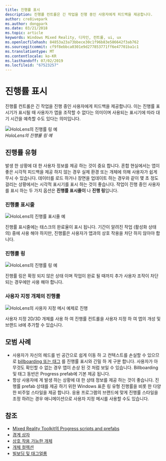 ```yaml
---
title: 진행률 표시
description: 진행률 컨트롤은 긴 작업을 진행 중인 사용자에게 피드백을 제공합니다.
author: cre8ivepark
ms.author: dongpark
ms.date: 03/21/2018
ms.topic: article
keywords: Windows Mixed Reality, 디자인, 컨트롤, ui, ux
ms.openlocfilehash: 84853a23a73bbece30c1f96b83e586642f3ab762
ms.sourcegitcommit: cf9f8ebbca0301e9d277853771ff6e47701ba1c1
ms.translationtype: MT
ms.contentlocale: ko-KR
ms.lasthandoff: 07/02/2019
ms.locfileid: "67523257"
---
```

# <a name="displaying-progress"></a>진행률 표시

진행률 컨트롤은 긴 작업을 진행 중인 사용자에게 피드백을 제공합니다. 이는 진행률 표시기가 표시될 때 사용자가 앱을 조작할 수 없다는 의미이며 사용되는 표시기에 따라 대기 시간을 예측할 수도 있다는 의미입니다.

![HoloLens의 진행률 링 예](images/HoloLens2_Loader.gif)<br>
*HoloLens의 진행률 링 예*

## <a name="types-of-progress"></a>진행률 유형

발생 한 상황에 대 한 사용자 정보를 제공 하는 것이 중요 합니다. 혼합 현실에서는 앱이 좋은 시각적 피드백을 제공 하지 않는 경우 실제 환경 또는 개체에 의해 사용자가 쉽게 무시 수 있습니다. 데이터를 로드 하거나 장면을 업데이트 하는 경우와 같이 몇 초 정도 걸리는 상황에서는 시각적 표시기를 표시 하는 것이 좋습니다. 작업이 진행 중인 사용자를 표시 하는 두 가지 옵션은 **진행률 표시줄이** 나 **진행 링**입니다.

### <a name="progress-bar"></a>진행률 표시줄

![HoloLens의 진행률 표시줄 예](images/640px-progressbar.jpg)

진행률 표시줄에는 태스크의 완료율이 표시 됩니다. 기간이 알려진 작업 (활성화 상태의) 중에 사용 해야 하지만, 진행률은 사용자가 앱과의 상호 작용을 차단 하지 않아야 합니다.

### <a name="progress-ring"></a>진행률 링

![HoloLens의 진행률 링 예](images/640px-progressring.jpg)

진행률 링은 확정 되지 않은 상태 이며 작업이 완료 될 때까지 추가 사용자 조작이 차단 되는 경우에만 사용 해야 합니다.

### <a name="progress-with-a-custom-object"></a>사용자 지정 개체의 진행률

![HoloLens의 사용자 지정 메시 예제로 진행](images/640px-progresscustom.jpg)

사용자 지정 2D/3D 개체를 사용 하 여 진행률 컨트롤을 사용자 지정 하 여 앱의 개성 및 브랜드 id에 추가할 수 있습니다.

## <a name="best-practices"></a>모범 사례
* 사용자가 자신의 헤드를 빈 공간으로 쉽게 이동 하 고 컨텍스트를 손실할 수 있으므로 [billboarding 또는 태그](billboarding-and-tag-along.md) 를 진행률 표시와 긴밀 하 게 구분 합니다. 사용자가 아무것도 확인할 수 없는 경우 앱이 손상 된 것 처럼 보일 수 있습니다. Billboarding 및 태그 동반은 Progress prefab에 기본 제공 됩니다.
* 항상 사용자에 게 발생 하는 상황에 대 한 상태 정보를 제공 하는 것이 좋습니다. 진행률 prefab 상태를 제공 하기 위한 Windows 표준 링 유형 진행률을 비롯 한 다양 한 비주얼 스타일을 제공 합니다. 응용 프로그램의 브랜드에 맞게 진행률 스타일을 조정 하려는 경우 애니메이션으로 사용자 지정 메시를 사용할 수도 있습니다.

## <a name="see-also"></a>참조
* [Mixed Reality Toolkit의 Progress scripts and prefabs](https://github.com/microsoft/MixedRealityToolkit-Unity/tree/mrtk_development/Assets/MixedRealityToolkit.SDK/Features/UX/Prefabs/Loader)
* [경계 상자](app-bar-and-bounding-box.md)
* [상호 작용 가능한 개체](interactable-object.md)
* [개체 컬렉션](object-collection.md)
* [빌보딩 및 태그얼롱](billboarding-and-tag-along.md)
